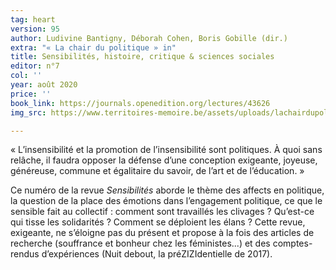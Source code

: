 ```yaml
---
tag: heart
version: 95
author: Ludivine Bantigny, Déborah Cohen, Boris Gobille (dir.)
extra: "« La chair du politique » in"
title: Sensibilités, histoire, critique & sciences sociales
editor: n°7
col: ''
year: août 2020
price: ''
book_link: https://journals.openedition.org/lectures/43626
img_src: https://www.territoires-memoire.be/assets/uploads/lachairdupolitiquesensibilites9.jpg

---
```

« L’insensibilité et la promotion de l’insensibilité sont politiques. À quoi sans relâche, il faudra opposer la défense d’une conception exigeante, joyeuse, généreuse, commune et égalitaire du savoir, de l’art et de l’éducation. »

Ce numéro de la revue _Sensibilités_ aborde le thème des affects en politique, la question de la place des émotions dans l’engagement politique, ce que le sensible fait au collectif : comment sont travaillés les clivages ? Qu’est-ce qui tisse les solidarités ? Comment se déploient les élans ? Cette revue, exigeante, ne s’éloigne pas du présent et propose à la fois des articles de recherche (souffrance et bonheur chez les féministes...) et des comptes-rendus d’expériences (Nuit debout, la préZIZIdentielle de 2017).
